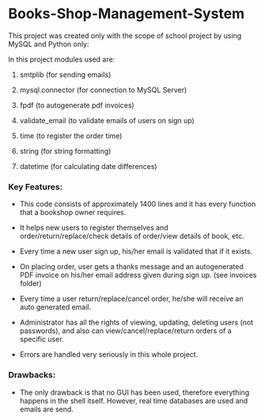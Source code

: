 # Books-Shop-Management-System
This project was created only with the scope of school project by using MySQL and Python only:


In this project modules used are:

1. smtplib (for sending emails)

2. mysql.connector (for connection to MySQL Server)

3. fpdf (to autogenerate pdf invoices)

4. validate_email (to validate emails of users on sign up)

5. time (to register the order time)

6. string (for string formatting)

7. datetime (for calculating date differences)

### Key Features:

- This code consists of approximately 1400 lines and it has every function that a bookshop owner requires.

- It helps new users to register themselves and order/return/replace/check details of order/view details of book, etc.

- Every time a new user sign up, his/her email is validated that if it exists.

- On placing order, user gets a thanks message and an autogenerated PDF invoice on his/her email address given during sign up. (see invoices folder)

- Every time a user return/replace/cancel order, he/she will receive an auto generated email.

- Administrator has all the rights of viewing, updating, deleting users (not passwords), and also can view/cancel/replace/return orders of a specific user.

- Errors are handled very seriously in this whole project.

### Drawbacks:

- The only drawback is that no GUI has been used, therefore everything happens in the shell itself. However, real time databases are used and emails are send.


